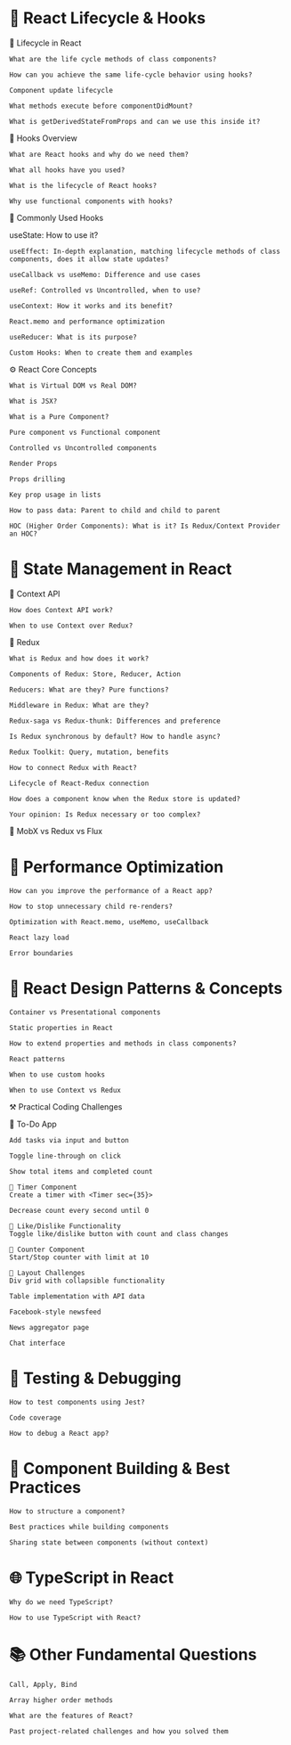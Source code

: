 # 🔁 React Lifecycle & Hooks

🔹 Lifecycle in React

    What are the life cycle methods of class components?

    How can you achieve the same life-cycle behavior using hooks?

    Component update lifecycle

    What methods execute before componentDidMount?

    What is getDerivedStateFromProps and can we use this inside it?

🔹 Hooks Overview

    What are React hooks and why do we need them?

    What all hooks have you used?

    What is the lifecycle of React hooks?

    Why use functional components with hooks?

🔹 Commonly Used Hooks

useState: How to use it?

    useEffect: In-depth explanation, matching lifecycle methods of class components, does it allow state updates?

    useCallback vs useMemo: Difference and use cases

    useRef: Controlled vs Uncontrolled, when to use?

    useContext: How it works and its benefit?

    React.memo and performance optimization

    useReducer: What is its purpose?

    Custom Hooks: When to create them and examples

⚙️ React Core Concepts

    What is Virtual DOM vs Real DOM?

    What is JSX?

    What is a Pure Component?

    Pure component vs Functional component

    Controlled vs Uncontrolled components

    Render Props

    Props drilling

    Key prop usage in lists

    How to pass data: Parent to child and child to parent

    HOC (Higher Order Components): What is it? Is Redux/Context Provider an HOC?

# 🧠 State Management in React

🔹 Context API

    How does Context API work?

    When to use Context over Redux?

🔹 Redux

    What is Redux and how does it work?

    Components of Redux: Store, Reducer, Action

    Reducers: What are they? Pure functions?

    Middleware in Redux: What are they?

    Redux-saga vs Redux-thunk: Differences and preference

    Is Redux synchronous by default? How to handle async?

    Redux Toolkit: Query, mutation, benefits

    How to connect Redux with React?

    Lifecycle of React-Redux connection

    How does a component know when the Redux store is updated?

    Your opinion: Is Redux necessary or too complex?

🔹 MobX vs Redux vs Flux

# 🚀 Performance Optimization

    How can you improve the performance of a React app?

    How to stop unnecessary child re-renders?

    Optimization with React.memo, useMemo, useCallback

    React lazy load

    Error boundaries

# 🎯 React Design Patterns & Concepts

    Container vs Presentational components

    Static properties in React

    How to extend properties and methods in class components?

    React patterns

    When to use custom hooks

    When to use Context vs Redux

⚒️ Practical Coding Challenges

📌 To-Do App

    Add tasks via input and button

    Toggle line-through on click

    Show total items and completed count

    📌 Timer Component
    Create a timer with <Timer sec={35}>

    Decrease count every second until 0

    📌 Like/Dislike Functionality
    Toggle like/dislike button with count and class changes

    📌 Counter Component
    Start/Stop counter with limit at 10

    📌 Layout Challenges
    Div grid with collapsible functionality

    Table implementation with API data

    Facebook-style newsfeed

    News aggregator page

    Chat interface

# 🧪 Testing & Debugging

    How to test components using Jest?

    Code coverage

    How to debug a React app?

# 🧱 Component Building & Best Practices

    How to structure a component?

    Best practices while building components

    Sharing state between components (without context)

# 🌐 TypeScript in React

    Why do we need TypeScript?

    How to use TypeScript with React?

# 📚 Other Fundamental Questions

    Call, Apply, Bind

    Array higher order methods

    What are the features of React?

    Past project-related challenges and how you solved them
